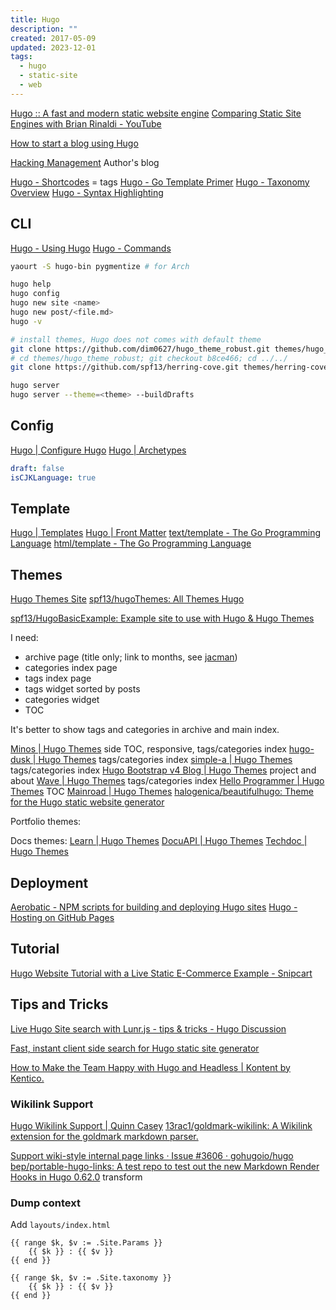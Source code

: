 ```yaml
---
title: Hugo
description: ""
created: 2017-05-09
updated: 2023-12-01
tags:
  - hugo
  - static-site
  - web
---
```


[Hugo :: A fast and modern static website engine](https://gohugo.io/)
[Comparing Static Site Engines with Brian Rinaldi - YouTube](https://www.youtube.com/watch?v=R-fJWOO1bjE)

[How to start a blog using Hugo](https://flaviocopes.com/start-blog-with-hugo/)

[Hacking Management](http://spf13.com/) Author's blog

[Hugo - Shortcodes](https://gohugo.io/extras/shortcodes/) = tags
[Hugo - Go Template Primer](https://gohugo.io/templates/go-templates/)
[Hugo - Taxonomy Overview](https://gohugo.io/taxonomies/overview/)
[Hugo - Syntax Highlighting](https://gohugo.io/extras/highlighting/)

<!--more-->

## CLI

[Hugo - Using Hugo](https://gohugo.io/overview/usage/)
[Hugo - Commands](https://gohugo.io/commands/)

```sh
yaourt -S hugo-bin pygmentize # for Arch

hugo help
hugo config
hugo new site <name>
hugo new post/<file.md>
hugo -v

# install themes, Hugo does not comes with default theme
git clone https://github.com/dim0627/hugo_theme_robust.git themes/hugo_theme_robust
# cd themes/hugo_theme_robust; git checkout b8ce466; cd ../../
git clone https://github.com/spf13/herring-cove.git themes/herring-cove

hugo server
hugo server --theme=<theme> --buildDrafts
```

## Config

[Hugo | Configure Hugo](https://gohugo.io/getting-started/configuration/)
[Hugo | Archetypes](https://gohugo.io/content-management/archetypes/)

```yaml
draft: false
isCJKLanguage: true
```

## Template

[Hugo | Templates](https://gohugo.io/templates/)
[Hugo | Front Matter](https://gohugo.io/content-management/front-matter/)
[text/template - The Go Programming Language](https://golang.org/pkg/text/template/)
[html/template - The Go Programming Language](https://golang.org/pkg/html/template/)

## Themes

[Hugo Themes Site](http://themes.gohugo.io/)
[spf13/hugoThemes: All Themes Hugo](https://github.com/spf13/hugoThemes/)

[spf13/HugoBasicExample: Example site to use with Hugo & Hugo Themes](https://github.com/spf13/HugoBasicExample)

I need:

- archive page (title only; link to months, see [jacman](http://wuchong.me/jacman/archives/))
- categories index page
- tags index page
- tags widget sorted by posts
- categories widget
- TOC

It's better to show tags and categories in archive and main index.

[Minos | Hugo Themes](https://themes.gohugo.io/themes/hugo-theme-minos/) side TOC, responsive, tags/categories index
[hugo-dusk | Hugo Themes](https://themes.gohugo.io/themes/hugo-dusk/) tags/categories index
[simple-a | Hugo Themes](https://themes.gohugo.io/themes/simple-a/) tags/categories index
[Hugo Bootstrap v4 Blog | Hugo Themes](https://themes.gohugo.io/themes/hugo-theme-bootstrap4-blog/) project and about
[Wave | Hugo Themes](https://themes.gohugo.io/themes/hugo-theme-wave/) tags/categories index
[Hello Programmer | Hugo Themes](https://themes.gohugo.io/themes/hugo-hello-programmer-theme/) TOC
[Mainroad | Hugo Themes](https://themes.gohugo.io/themes/mainroad/)
[halogenica/beautifulhugo: Theme for the Hugo static website generator](https://github.com/halogenica/beautifulhugo)

Portfolio themes:

Docs themes:
[Learn | Hugo Themes](https://themes.gohugo.io/themes/hugo-theme-learn/)
[DocuAPI | Hugo Themes](https://themes.gohugo.io/themes/docuapi/)
[Techdoc | Hugo Themes](https://themes.gohugo.io/themes/hugo-theme-techdoc/)

## Deployment

[Aerobatic - NPM scripts for building and deploying Hugo sites](https://www.aerobatic.com/blog/hugo-npm-buildtool-setup/)
[Hugo - Hosting on GitHub Pages](https://gohugo.io/tutorials/github-pages-blog/)

## Tutorial

[Hugo Website Tutorial with a Live Static E-Commerce Example - Snipcart](https://snipcart.com/blog/hugo-tutorial-static-site-ecommerce)

## Tips and Tricks

[Live Hugo Site search with Lunr.js - tips & tricks - Hugo Discussion](https://discuss.gohugo.io/t/live-hugo-site-search-with-lunr-js/2857/13)

[Fast, instant client side search for Hugo static site generator](https://gist.github.com/cmod/5410eae147e4318164258742dd053993)

[How to Make the Team Happy with Hugo and Headless | Kontent by Kentico.](https://kontent.ai/blog/hugo-and-headless-cms)

### Wikilink Support

[Hugo Wikilink Support | Quinn Casey](https://quinncasey.com/hugo-wikilink-support/)
[13rac1/goldmark-wikilink: A Wikilink extension for the goldmark markdown parser.](https://github.com/13rac1/goldmark-wikilink)

[Support wiki-style internal page links · Issue #3606 · gohugoio/hugo](https://github.com/gohugoio/hugo/issues/3606)
[bep/portable-hugo-links: A test repo to test out the new Markdown Render Hooks in Hugo 0.62.0](https://github.com/bep/portable-hugo-links/) transform

### Dump context

Add `layouts/index.html`

```
{{ range $k, $v := .Site.Params }}
    {{ $k }} : {{ $v }}
{{ end }}

{{ range $k, $v := .Site.taxonomy }}
    {{ $k }} : {{ $v }}
{{ end }}
```
